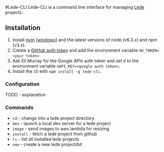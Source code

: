#Lede-CLI
Lede-CLI is a command line interface for managing [Lede](http://github.com/tbtimes/lede) projects.

## Installation
1. Install [nvm](https://github.com/creationix/nvm) [\[windows\]](https://github.com/coreybutler/nvm-windows) and the latest versions of node (v6.3.x) and npm (v3.x).
2. Create a [GitHub auth token](https://help.github.com/articles/creating-an-access-token-for-command-line-use/) and add the environment variable `GH_TOKEN=<your token>`.
3. Ask Eli Murray for the Google APIs auth token and set it to the environment variable `GAPI_KEY=<google auth token>`.
4. Install the cli with `npm install -g lede-cli`.

### Configuration
TODO - explanation

### Commands
* `cd` - change into a lede project directory
* `dev` - launch a local dev server for a lede project
* `image` - send images to aws lambda for resizing
* `install` - fetch a lede project from github
* `ls` - list all installed lede projects
* `new` - create a new lede project/bit